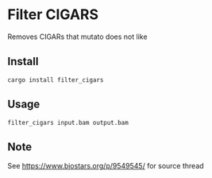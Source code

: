 # Filter CIGARS

Removes CIGARs that mutato does not like

## Install

    cargo install filter_cigars

## Usage

    filter_cigars input.bam output.bam

## Note

See https://www.biostars.org/p/9549545/ for source thread
